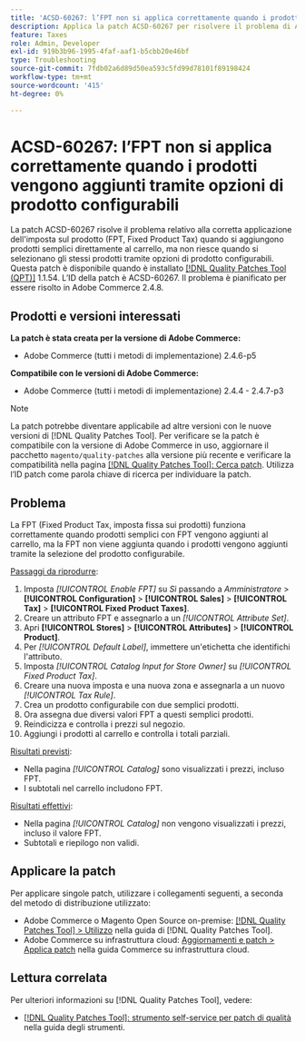 ```yaml
---
title: 'ACSD-60267: l’FPT non si applica correttamente quando i prodotti vengono aggiunti tramite opzioni di prodotto configurabili'
description: Applica la patch ACSD-60267 per risolvere il problema di Adobe Commerce in cui l’imposta fissa sui prodotti (FPT, fixed product tax) si applica correttamente quando si aggiungono prodotti semplici direttamente al carrello, ma non riesce quando si selezionano gli stessi prodotti tramite opzioni di prodotto configurabili.
feature: Taxes
role: Admin, Developer
exl-id: 919b3b96-1995-4faf-aaf1-b5cbb20e46bf
type: Troubleshooting
source-git-commit: 7fdb02a6d89d50ea593c5fd99d78101f89198424
workflow-type: tm+mt
source-wordcount: '415'
ht-degree: 0%

---
```


# ACSD-60267: l’FPT non si applica correttamente quando i prodotti vengono aggiunti tramite opzioni di prodotto configurabili

La patch ACSD-60267 risolve il problema relativo alla corretta applicazione dell&#39;imposta sul prodotto (FPT, Fixed Product Tax) quando si aggiungono prodotti semplici direttamente al carrello, ma non riesce quando si selezionano gli stessi prodotti tramite opzioni di prodotto configurabili. Questa patch è disponibile quando è installato [[!DNL Quality Patches Tool (QPT)]](https://experienceleague.adobe.com/docs/commerce-operations/tools/quality-patches-tool/usage.html?lang=it) 1.1.54. L’ID della patch è ACSD-60267. Il problema è pianificato per essere risolto in Adobe Commerce 2.4.8.

## Prodotti e versioni interessati

**La patch è stata creata per la versione di Adobe Commerce:**

* Adobe Commerce (tutti i metodi di implementazione) 2.4.6-p5

**Compatibile con le versioni di Adobe Commerce:**

* Adobe Commerce (tutti i metodi di implementazione) 2.4.4 - 2.4.7-p3

>[!NOTE]
>
>La patch potrebbe diventare applicabile ad altre versioni con le nuove versioni di [!DNL Quality Patches Tool]. Per verificare se la patch è compatibile con la versione di Adobe Commerce in uso, aggiornare il pacchetto `magento/quality-patches` alla versione più recente e verificare la compatibilità nella pagina [[!DNL Quality Patches Tool]: Cerca patch](https://experienceleague.adobe.com/tools/commerce-quality-patches/index.html?lang=it). Utilizza l’ID patch come parola chiave di ricerca per individuare la patch.

## Problema

La FPT (Fixed Product Tax, imposta fissa sui prodotti) funziona correttamente quando prodotti semplici con FPT vengono aggiunti al carrello, ma la FPT non viene aggiunta quando i prodotti vengono aggiunti tramite la selezione del prodotto configurabile.

<u>Passaggi da riprodurre</u>:

1. Imposta *[!UICONTROL Enable FPT]* su *Sì* passando a *Amministratore* > **[!UICONTROL Configuration]** > **[!UICONTROL Sales]** > **[!UICONTROL Tax]** > **[!UICONTROL Fixed Product Taxes]**.
1. Creare un attributo FPT e assegnarlo a un *[!UICONTROL Attribute Set]*.
1. Apri **[!UICONTROL Stores]** > **[!UICONTROL Attributes]** > **[!UICONTROL Product]**.
1. Per *[!UICONTROL Default Label]*, immettere un&#39;etichetta che identifichi l&#39;attributo.
1. Imposta *[!UICONTROL Catalog Input for Store Owner]* su *[!UICONTROL Fixed Product Tax]*.
1. Creare una nuova imposta e una nuova zona e assegnarla a un nuovo *[!UICONTROL Tax Rule]*.
1. Crea un prodotto configurabile con due semplici prodotti.
1. Ora assegna due diversi valori FPT a questi semplici prodotti.
1. Reindicizza e controlla i prezzi sul negozio.
1. Aggiungi i prodotti al carrello e controlla i totali parziali.

<u>Risultati previsti</u>:

* Nella pagina *[!UICONTROL Catalog]* sono visualizzati i prezzi, incluso FPT.
* I subtotali nel carrello includono FPT.

<u>Risultati effettivi</u>:

* Nella pagina *[!UICONTROL Catalog]* non vengono visualizzati i prezzi, incluso il valore FPT.
* Subtotali e riepilogo non validi.

## Applicare la patch

Per applicare singole patch, utilizzare i collegamenti seguenti, a seconda del metodo di distribuzione utilizzato:

* Adobe Commerce o Magento Open Source on-premise: [[!DNL Quality Patches Tool] > Utilizzo](/help/tools/quality-patches-tool/usage.md) nella guida di [!DNL Quality Patches Tool].
* Adobe Commerce su infrastruttura cloud: [Aggiornamenti e patch > Applica patch](https://experienceleague.adobe.com/docs/commerce-cloud-service/user-guide/develop/upgrade/apply-patches.html?lang=it) nella guida Commerce su infrastruttura cloud.

## Lettura correlata

Per ulteriori informazioni su [!DNL Quality Patches Tool], vedere:

* [[!DNL Quality Patches Tool]: strumento self-service per patch di qualità](/help/tools/quality-patches-tool/quality-patches-tool-to-self-serve-quality-patches.md) nella guida degli strumenti.
